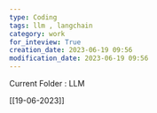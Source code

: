 ```yaml
---
type: Coding  
tags: llm , langchain
category: work
for_inteview: True
creation_date: 2023-06-19 09:56
modification_date: 2023-06-19 09:56
---
```


  
Current Folder : LLM




[[19-06-2023]]


